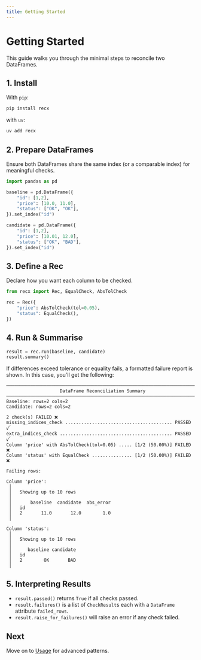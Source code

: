```yaml
---
title: Getting Started
---
```


# Getting Started

This guide walks you through the minimal steps to reconcile two DataFrames.

## 1. Install

With `pip`:

```bash
pip install recx
```

with `uv`:
```bash
uv add recx
```

## 2. Prepare DataFrames

Ensure both DataFrames share the same index (or a comparable index) for meaningful
checks.

```python
import pandas as pd

baseline = pd.DataFrame({
    "id": [1,2],
    "price": [10.0, 11.0],
    "status": ["OK", "OK"],
}).set_index("id")

candidate = pd.DataFrame({
    "id": [1,2],
    "price": [10.01, 12.0],
    "status": ["OK", "BAD"],
}).set_index("id")
```

## 3. Define a Rec

Declare how you want each column to be checked.

```python
from recx import Rec, EqualCheck, AbsTolCheck

rec = Rec({
    "price": AbsTolCheck(tol=0.05),
    "status": EqualCheck(),
})
```

## 4. Run & Summarise

```python
result = rec.run(baseline, candidate)
result.summary()
```

If differences exceed tolerance or equality fails, a formatted failure report is shown.
In this case, you'll get the following:
```plain
───────────────────────────────────────────────────────────────────────
                    DataFrame Reconciliation Summary                   
───────────────────────────────────────────────────────────────────────
Baseline: rows=2 cols=2
Candidate: rows=2 cols=2

2 check(s) FAILED ❌
missing_indices_check ........................................ PASSED ꪜ
extra_indices_check .......................................... PASSED ꪜ
Column 'price' with AbsTolCheck(tol=0.05) ..... [1/2 (50.00%)] FAILED ❌
Column 'status' with EqualCheck ............... [1/2 (50.00%)] FAILED ❌

Failing rows:

Column 'price':
 │   
 │   Showing up to 10 rows
 │   
 │       baseline  candidate  abs_error
 │   id                                
 │   2       11.0       12.0        1.0
 │   

Column 'status':
 │   
 │   Showing up to 10 rows
 │   
 │      baseline candidate
 │   id                   
 │   2        OK       BAD
 │   
```

## 5. Interpreting Results

- `result.passed()` returns `True` if all checks passed.
- `result.failures()` is a list of `CheckResult`s each with a `DataFrame` attribute `failed_rows`.
- `result.raise_for_failures()` will raise an error if any check failed.

## Next

Move on to [Usage](usage.md) for advanced patterns.
